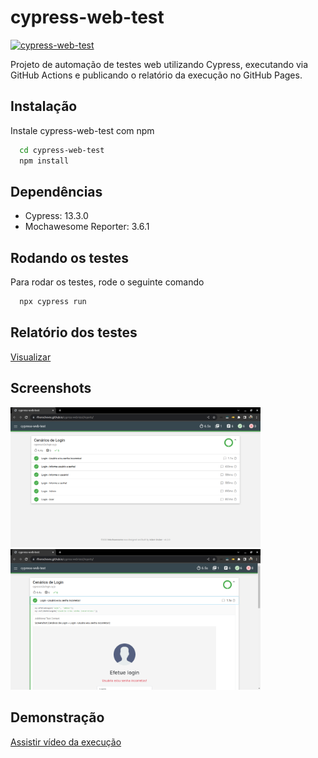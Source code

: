 
# cypress-web-test
[![cypress-web-test](https://github.com/rlhorochovec/cypress-web-test/actions/workflows/ci.yml/badge.svg)](https://github.com/rlhorochovec/cypress-web-test/actions/workflows/ci.yml)

Projeto de automação de testes web utilizando Cypress, executando via GitHub Actions e publicando o relatório da execução no GitHub Pages.

## Instalação
Instale cypress-web-test com npm

```bash
  cd cypress-web-test
  npm install
```
    
## Dependências
- Cypress: 13.3.0
- Mochawesome Reporter: 3.6.1

## Rodando os testes
Para rodar os testes, rode o seguinte comando

```bash
  npx cypress run
```

## Relatório dos testes
[Visualizar](https://rlhorochovec.github.io/cypress-web-test/reports/)

## Screenshots
<img src="https://github.com/rlhorochovec/cypress-web-test/blob/develop/Screenshots/cenarios_de_login.png" width="400" /> <img src="https://github.com/rlhorochovec/cypress-web-test/blob/develop/Screenshots/login_usuario_senha_incorretos.png" width="400" />

## Demonstração
[Assistir vídeo da execução](https://youtu.be/zyZV4cw70CY)
